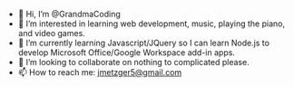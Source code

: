 - 👋 Hi, I’m @GrandmaCoding
- 👀 I’m interested in learning web development, music, playing the piano, and video games.
- 🌱 I’m currently learning Javascript/JQuery so I can learn Node.js to develop Microsoft Office/Google Workspace add-in apps.
- 💞️ I’m looking to collaborate on nothing to complicated please.
- 📫 How to reach me: jmetzger5@gmail.com

<!---
GrandmaCoding/GrandmaCoding is a ✨ special ✨ repository because its `README.md` (this file) appears on your GitHub profile.
You can click the Preview link to take a look at your changes.
--->
